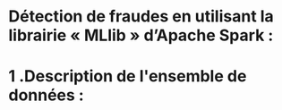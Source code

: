 # Détection de fraudes en utilisant la librairie « MLlib » d’Apache Spark :

# 1 .Description de l'ensemble de données :
